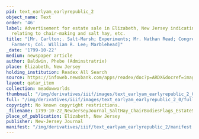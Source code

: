 ```yaml
---
pid: text_earlyam_earlyrepublic_2
object_name: Text
order: '46'
label: Advertisement for estate sale in Elizabeth, New Jersey indicating items sold
  relating to chair-making and salt hay, etc.
title: "[Mr. Carlton;. Salt-Marsh; Experiments; Mr. Nathan Read; Congress; Salt-Hay;
  Farmers; Col. William R. Lee; Marblehead]"
_date: '1799-10-22'
medium: newspaper article
author: Baldwin, Phebe (Adminstratrix)
place: Elizabeth, New Jersey
holding_institution: Readex All Search
source: https://infoweb.newsbank.com/apps/readex/doc?p=ARDX&docref=image/v2%3A107661F0956FDE88%40EANX-10766895BB81DF18%402376656-1076689607625D98%402-10766896A1578D90%40Advertisement.
layout: qatar_item
collection: meadowworlds
thumbnail: "/img/derivatives/iiif/images/text_earlyam_earlyrepublic_2_0/full/250,/0/default.jpg"
full: "/img/derivatives/iiif/images/text_earlyam_earlyrepublic_2_0/full/1140,/0/default.jpg"
copyright: No known copyright restrictions.
_filename: 1799-10-22_NewJerseyJournal_SaltHay_ChairBodiesFlags_EstateSale.pdf
place_of_publication: Elizabeth, New Jersey
publisher: New-Jersey Journal
manifest: "/img/derivatives/iiif/text_earlyam_earlyrepublic_2/manifest.json"
---
```

